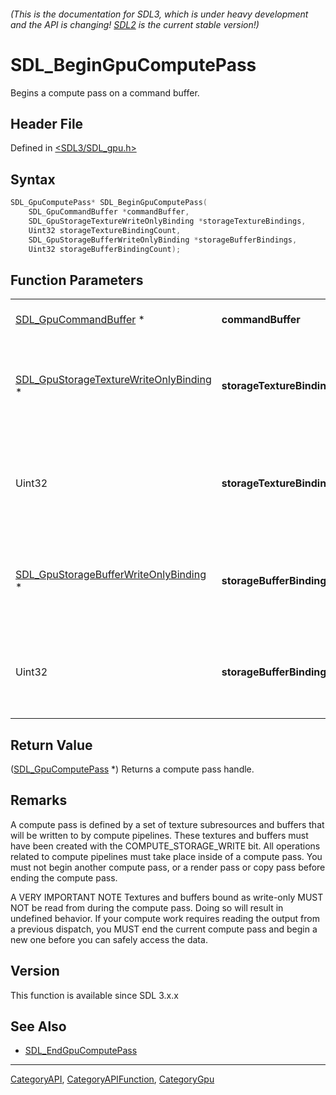 ###### (This is the documentation for SDL3, which is under heavy development and the API is changing! [SDL2](https://wiki.libsdl.org/SDL2/) is the current stable version!)
# SDL_BeginGpuComputePass

Begins a compute pass on a command buffer.

## Header File

Defined in [<SDL3/SDL_gpu.h>](https://github.com/libsdl-org/SDL/blob/main/include/SDL3/SDL_gpu.h)

## Syntax

```c
SDL_GpuComputePass* SDL_BeginGpuComputePass(
    SDL_GpuCommandBuffer *commandBuffer,
    SDL_GpuStorageTextureWriteOnlyBinding *storageTextureBindings,
    Uint32 storageTextureBindingCount,
    SDL_GpuStorageBufferWriteOnlyBinding *storageBufferBindings,
    Uint32 storageBufferBindingCount);
```

## Function Parameters

|                                                                                  |                                |                                                        |
| -------------------------------------------------------------------------------- | ------------------------------ | ------------------------------------------------------ |
| [SDL_GpuCommandBuffer](SDL_GpuCommandBuffer) *                                   | **commandBuffer**              | a command buffer.                                      |
| [SDL_GpuStorageTextureWriteOnlyBinding](SDL_GpuStorageTextureWriteOnlyBinding) * | **storageTextureBindings**     | an array of writeable storage texture binding structs. |
| Uint32                                                                           | **storageTextureBindingCount** | the number of storage textures to bind from the array. |
| [SDL_GpuStorageBufferWriteOnlyBinding](SDL_GpuStorageBufferWriteOnlyBinding) *   | **storageBufferBindings**      | an array of writeable storage buffer binding structs.  |
| Uint32                                                                           | **storageBufferBindingCount**  | the number of storage buffers to bind from the array.  |

## Return Value

([SDL_GpuComputePass](SDL_GpuComputePass) *) Returns a compute pass handle.

## Remarks

A compute pass is defined by a set of texture subresources and buffers that
will be written to by compute pipelines. These textures and buffers must
have been created with the COMPUTE_STORAGE_WRITE bit. All operations
related to compute pipelines must take place inside of a compute pass. You
must not begin another compute pass, or a render pass or copy pass before
ending the compute pass.

A VERY IMPORTANT NOTE Textures and buffers bound as write-only MUST NOT be
read from during the compute pass. Doing so will result in undefined
behavior. If your compute work requires reading the output from a previous
dispatch, you MUST end the current compute pass and begin a new one before
you can safely access the data.

## Version

This function is available since SDL 3.x.x

## See Also

- [SDL_EndGpuComputePass](SDL_EndGpuComputePass)

----
[CategoryAPI](CategoryAPI), [CategoryAPIFunction](CategoryAPIFunction), [CategoryGpu](CategoryGpu)

